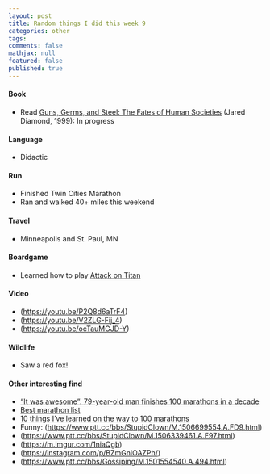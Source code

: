 ```yaml
---
layout: post
title: Random things I did this week 9
categories: other
tags: 
comments: false
mathjax: null
featured: false
published: true
---
```


#### Book 
* Read [Guns, Germs, and Steel: The Fates of Human Societies](https://www.amazon.com/Guns-Germs-Steel-Fates-Societies/dp/0393317552) (Jared Diamond, 1999): In progress
 
#### Language
* Didactic

#### Run
* Finished Twin Cities Marathon 
* Ran and walked 40+ miles this weekend

#### Travel
* Minneapolis and St. Paul, MN

#### Boardgame
* Learned how to play [Attack on Titan]()

#### Video 
* (https://youtu.be/P2Q8d6aTrF4)
* (https://youtu.be/V2ZLG-Fij_4)
* (https://youtu.be/ocTauMGJD-Y)

#### Wildlife 
* Saw a red fox!

#### Other interesting find 
* [“It was awesome”: 79-year-old man finishes 100 marathons in a decade](https://www.today.com/health/79-year-old-man-finishes-100th-marathon-decade-t115678)
* [Best marathon list](https://www.100marathonclub.org.uk/events/best-marathon-list/)
* [10 things I’ve learned on the way to 100 marathons](https://www.theguardian.com/lifeandstyle/the-running-blog/2016/mar/16/10-things-learned-100-marathons-running-lisa-jackson)
* Funny: (https://www.ptt.cc/bbs/StupidClown/M.1506699554.A.FD9.html)
* (https://www.ptt.cc/bbs/StupidClown/M.1506339461.A.E97.html)
* (https://m.imgur.com/1niaQgb)
* (https://instagram.com/p/BZmGnlOAZPh/)
* (https://www.ptt.cc/bbs/Gossiping/M.1501554540.A.494.html)
